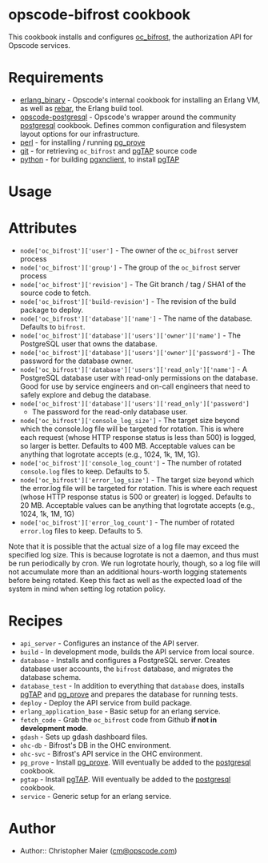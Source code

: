 opscode-bifrost cookbook
======================

This cookbook installs and configures [oc_bifrost](https://github.com/opscode/oc_bifrost), the authorization API for Opscode services.

Requirements
============

* [erlang_binary][] - Opscode's internal cookbook for installing an Erlang
  VM, as well as [rebar][], the Erlang build tool.
* [opscode-postgresql][] - Opscode's wrapper around the community
  [postgresql][] cookbook.  Defines common configuration and
  filesystem layout options for our infrastructure.
* [perl][] - for installing / running [pg_prove][]
* [git][] - for retrieving `oc_bifrost` and [pgTAP][] source code
* [python][] - for building [pgxnclient][], to install [pgTAP][]

Usage
=====

Attributes
==========

* `node['oc_bifrost']['user']` - The owner of the `oc_bifrost` server process
* `node['oc_bifrost']['group']` - The group of the `oc_bifrost` server process
* `node['oc_bifrost']['revision']` - The Git branch / tag / SHA1 of
  the source code to fetch.
* `node['oc_bifrost']['build-revision']` - The revision of the build package
  to deploy.
* `node['oc_bifrost']['database']['name']` - The name of the
  database.  Defaults to `bifrost`.
* `node['oc_bifrost']['database']['users']['owner']['name']` - The
  PostgreSQL user that owns the database.
* `node['oc_bifrost']['database']['users']['owner']['password']` -
  The password for the database owner.
* `node['oc_bifrost']['database']['users']['read_only']['name']` -
  A PostgreSQL database user with read-only permissions on the
  database.  Good for use by service engineers and on-call engineers
  that need to safely explore and debug the database.
* `node['oc_bifrost']['database']['users']['read_only']['password']`
  - The password for the read-only database user.
* `node['oc_bifrost']['console_log_size']` -
  The target size beyond which the console.log file will be targeted for
  rotation.  This is where each request (whose HTTP response status is
  less than 500) is logged, so larger is better.  Defaults to 400 MB.
  Acceptable values can be anything that logrotate accepts (e.g.,
  1024, 1k, 1M, 1G).
* `node['oc_bifrost']['console_log_count']` -
  The number of rotated `console.log` files to keep.  Defaults to 5.
* `node['oc_bifrost']['error_log_size']` -
  The target size beyond which the error.log file will be targeted for
  rotation.  This is where each request (whose HTTP response status is
  500 or greater) is logged.  Defaults to 20 MB. Acceptable values can
  be anything that logrotate accepts (e.g., 1024, 1k, 1M, 1G)
* `node['oc_bifrost']['error_log_count']` -
  The number of rotated `error.log` files to keep.  Defaults to 5.

Note that it is possible that the actual size of a log file may exceed
the specified log size.  This is because logrotate is not a daemon,
and thus must be run periodically by cron.  We run logrotate hourly,
though, so a log file will not accumulate more than an additional
hours-worth logging statements before being rotated.  Keep this fact
as well as the expected load of the system in mind when setting log
rotation policy.

Recipes
=======

* `api_server` - Configures an instance of the API server.
* `build` - In development mode, builds the API service from local source.
* `database` - Installs and configures a PostgreSQL server.  Creates
  database user accounts, the `bifrost` database, and migrates the
  database schema.
* `database_test` - In addition to everything that `database` does,
  installs [pgTAP][] and [pg_prove][] and prepares the database for
  running tests.
* `deploy` - Deploy the API service from build package.
* `erlang_application_base` - Basic setup for an erlang service.
* `fetch_code` - Grab the `oc_bifrost` code from Github __if not in
  development mode__.
* `gdash` - Sets up gdash dashboard files.
* `ohc-db` - Bifrost's DB in the OHC environment.
* `ohc-svc` - Bifrost's API service in the OHC environment.
* `pg_prove` - Install [pg_prove][].  Will eventually be added to the
  [postgresql][] cookbook.
* `pgtap` - Install [pgTAP][].  Will eventually be added to the
  [postgresql][] cookbook.
* `service` - Generic setup for an erlang service.

# Author

- Author:: Christopher Maier (<cm@opscode.com>)


[erlang_binary]:https://github.com/opscode/opscode-platform-cookbooks/tree/rs-prod/cookbooks/erlang_binary
[rebar]:https://github.com/basho/rebar
[opscode-postgresql]:https://github.com/opscode/opscode-platform-cookbooks/tree/rs-prod/cookbooks/opscode-postgresql
[postgresql]:https://github.com/opscode-cookbooks/postgresql
[perl]:https://github.com/opscode-cookbooks/perl
[pg_prove]:http://search.cpan.org/~dwheeler/TAP-Parser-SourceHandler-pgTAP-3.29/bin/pg_prove
[git]:https://github.com/opscode-cookbooks/git
[python]:https://github.com/opscode-cookbooks/python
[pgxnclient]:http://pgxnclient.projects.pgfoundry.org
[pgTAP]:http://pgtap.org
